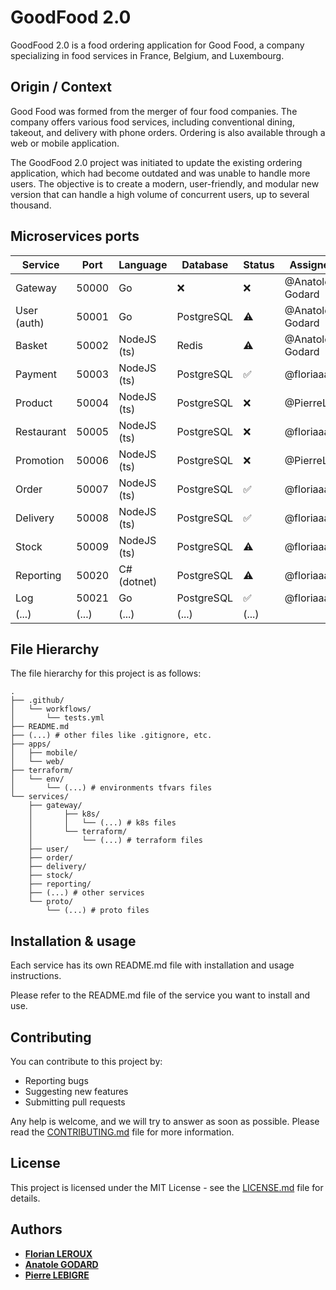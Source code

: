 # GoodFood 2.0

GoodFood 2.0 is a food ordering application for Good Food, a company specializing in food services in France, Belgium,
and Luxembourg.

## Origin / Context

Good Food was formed from the merger of four food companies. The company offers various food services, including
conventional dining, takeout, and delivery with phone orders. Ordering is also available through a web or mobile
application.

The GoodFood 2.0 project was initiated to update the existing ordering application, which had become outdated and was
unable to handle more users. The objective is to create a modern, user-friendly, and modular new version that can handle
a high volume of concurrent users, up to several thousand.

## Microservices ports

| Service     | Port  | Language    | Database   | Status | Assignee        |
| ----------- | ----- | ----------- | ---------- | ------ | --------------- |
| Gateway     | 50000 | Go          | ❌         | ❌     | @Anatole-Godard |
| User (auth) | 50001 | Go          | PostgreSQL | ⚠️     | @Anatole-Godard |
| Basket      | 50002 | NodeJS (ts) | Redis      | ⚠️     | @Anatole-Godard |
| Payment     | 50003 | NodeJS (ts) | PostgreSQL | ✅     | @floriaaan      |
| Product     | 50004 | NodeJS (ts) | PostgreSQL | ❌     | @PierreLbg      |
| Restaurant  | 50005 | NodeJS (ts) | PostgreSQL | ❌     | @floriaaan      |
| Promotion   | 50006 | NodeJS (ts) | PostgreSQL | ❌     | @PierreLbg      |
| Order       | 50007 | NodeJS (ts) | PostgreSQL | ✅     | @floriaaan      |
| Delivery    | 50008 | NodeJS (ts) | PostgreSQL | ✅     | @floriaaan      |
| Stock       | 50009 | NodeJS (ts) | PostgreSQL | ⚠️     | @floriaaan      |
| Reporting   | 50020 | C# (dotnet) | PostgreSQL | ⚠️     | @floriaaan      |
| Log         | 50021 | Go          | PostgreSQL | ✅     | @floriaaan      |
| (...)       | (...) | (...)       | (...)      | (...)  |

## File Hierarchy

The file hierarchy for this project is as follows:

```
.
├── .github/
│   └── workflows/
│       └── tests.yml
├── README.md
├── (...) # other files like .gitignore, etc.
├── apps/
│   ├── mobile/
│   └── web/
├── terraform/
│   └── env/
│       └── (...) # environments tfvars files
└── services/
    ├── gateway/
    │       ├── k8s/
    │       │   └── (...) # k8s files
    │       └── terraform/
    │           └── (...) # terraform files
    ├── user/
    ├── order/
    ├── delivery/
    ├── stock/
    ├── reporting/
    ├── (...) # other services
    └── proto/
        └── (...) # proto files
```

## Installation & usage

Each service has its own README.md file with installation and usage instructions.

Please refer to the README.md file of the service you want to install and use.

## Contributing

You can contribute to this project by:

- Reporting bugs
- Suggesting new features
- Submitting pull requests

Any help is welcome, and we will try to answer as soon as possible.
Please read the [CONTRIBUTING.md](CONTRIBUTING.md) file for more information.

## License

This project is licensed under the MIT License - see the [LICENSE.md](LICENSE.md) file for details.

## Authors

- **[Florian LEROUX](https://github.com/floriaaan)**
- **[Anatole GODARD](https://github.com/Anatole-Godard)**
- **[Pierre LEBIGRE](https://github.com/PierreLbg)**
